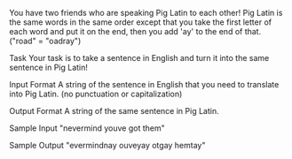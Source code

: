You have two friends who are speaking Pig Latin to each other! Pig Latin is the same words in the same order except that you take the first letter of each word and put it on the end, then you add 'ay' to the end of that. ("road" = "oadray") 

Task
Your task is to take a sentence in English and turn it into the same sentence in Pig Latin! 

Input Format 
A string of the sentence in English that you need to translate into Pig Latin. (no punctuation or capitalization)

Output Format 
A string of the same sentence in Pig Latin.

Sample Input 
"nevermind youve got them"

Sample Output 
"evermindnay ouveyay otgay hemtay"
